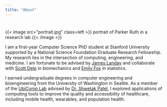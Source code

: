 ```yaml
---
title: "About"
---
```


#

{{< image src="portrait.jpg" class=left >}}
  portrait of Parker Ruth in a research lab
{{< /image >}}

I am a first-year Computer Science PhD student at Stanford University supported by a National Science Foundation Graduate Research Fellowship. My research lies in the intersection of computing, engineering, and medicine. I am fortunate to be advised by [James Landay](https://www.landay.org/) and collaborate with [Scott Delp](https://nmbl.stanford.edu/people/scott-delp/) in biomechanics and [Emily Fox](https://statistics.stanford.edu/people/emily-b-fox) in statistics.

I earned  undergraduate degrees in computer engineering and bioengineering from the University of Washington in Seattle. As a member of the [UbiComp Lab](https://ubicomplab.cs.washington.edu/) advised by [Dr. Shwetak Patel](https://ubicomplab.cs.washington.edu/members/), I explored applications of computing tools to improve the quality and accessibility of healthcare, including mobile health, wearables, and population health.


